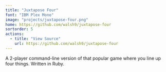 ```yaml
---
title: "Juxtapose Four"
font: "IBM Plex Mono"
image: "projects/juxtapose-four.png"
home: https://github.com/walsh9/juxtapose-four
sortorder: 5
actions:
  - title: "View Source"
    url: https://github.com/walsh9/juxtapose-four
---
```


A 2-player command-line version of that popular game where you line up four things. Written in Ruby.